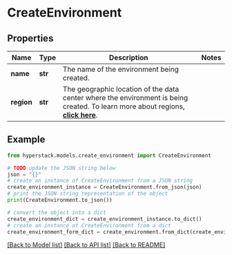 # CreateEnvironment


## Properties

Name | Type | Description | Notes
------------ | ------------- | ------------- | -------------
**name** | **str** | The name of the environment being created. | 
**region** | **str** | The geographic location of the data center where the environment is being created. To learn more about regions, [**click here**](https://infrahub-doc.nexgencloud.com/docs/features/regions). | 

## Example

```python
from hyperstack.models.create_environment import CreateEnvironment

# TODO update the JSON string below
json = "{}"
# create an instance of CreateEnvironment from a JSON string
create_environment_instance = CreateEnvironment.from_json(json)
# print the JSON string representation of the object
print(CreateEnvironment.to_json())

# convert the object into a dict
create_environment_dict = create_environment_instance.to_dict()
# create an instance of CreateEnvironment from a dict
create_environment_form_dict = create_environment.from_dict(create_environment_dict)
```
[[Back to Model list]](../README.md#documentation-for-models) [[Back to API list]](../README.md#documentation-for-api-endpoints) [[Back to README]](../README.md)


